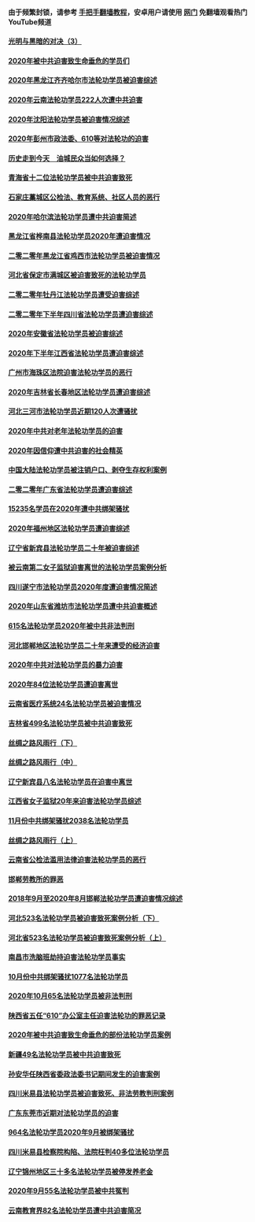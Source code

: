 #### 由于频繁封锁，请参考 [手把手翻墙教程](https://github.com/gfw-breaker/guides/wiki/)，安卓用户请使用 [网门](https://github.com/gfw-breaker/nogfw/blob/master/dl.md?t=01301800) 免翻墙观看热门YouTube频道 

#### [光明与黑暗的对决（3）](../pages/328/419140.md?t=01301800) 

#### [2020年被中共迫害致生命垂危的学员们](../pages/328/419132.md?t=01301800) 

#### [2020年黑龙江齐齐哈尔市法轮功学员被迫害综述](../pages/328/419175.md?t=01301800) 

#### [2020年云南法轮功学员222人次遭中共迫害](../pages/328/419130.md?t=01301800) 

#### [2020年沈阳法轮功学员被迫害情况综述](../pages/328/419088.md?t=01301800) 

#### [2020年彭州市政法委、610等对法轮功的迫害](../pages/328/419092.md?t=01301800) 

#### [历史走到今天　油城民众当如何选择？](../pages/328/419084.md?t=01301800) 

#### [青海省十二位法轮功学员被中共迫害致死](../pages/328/419002.md?t=01301800) 

#### [石家庄藁城区公检法、教育系统、社区人员的恶行](../pages/328/419000.md?t=01301800) 

#### [2020年哈尔滨法轮功学员遭中共迫害简述](../pages/328/418966.md?t=01301800) 

#### [黑龙江省桦南县法轮功学员2020年遭迫害情况](../pages/328/418993.md?t=01301800) 

#### [二零二零年黑龙江省鸡西市法轮功学员被迫害情况](../pages/328/418957.md?t=01301800) 

#### [河北省保定市满城区被迫害致死的法轮功学员](../pages/328/418806.md?t=01301800) 

#### [二零二零年牡丹江法轮功学员遭受迫害综述](../pages/328/418822.md?t=01301800) 

#### [二零二零年下半年四川省法轮功学员遭迫害综述](../pages/328/418762.md?t=01301800) 

#### [2020年安徽省法轮功学员被迫害综述](../pages/328/418751.md?t=01301800) 

#### [2020年下半年江西省法轮功学员遭迫害综述](../pages/328/418732.md?t=01301800) 

#### [广州市海珠区法院迫害法轮功学员的恶行](../pages/328/418722.md?t=01301800) 

#### [2020年吉林省长春地区法轮功学员遭迫害综述](../pages/328/418422.md?t=01301800) 

#### [河北三河市法轮功学员近期120人次遭骚扰](../pages/328/418620.md?t=01301800) 

#### [2020年中共对老年法轮功学员的迫害](../pages/328/418627.md?t=01301800) 

#### [2020年因信仰遭中共迫害的社会精英](../pages/328/418601.md?t=01301800) 

#### [中国大陆法轮功学员被注销户口、剥夺生存权利案例](../pages/328/418575.md?t=01301800) 

#### [二零二零年广东省法轮功学员遭迫害综述](../pages/328/418452.md?t=01301800) 

#### [15235名学员在2020年遭中共绑架骚扰](../pages/328/418447.md?t=01301800) 

#### [2020年福州地区法轮功学员遭迫害综述](../pages/328/418352.md?t=01301800) 

#### [辽宁省新宾县法轮功学员二十年被迫害综述](../pages/328/418318.md?t=01301800) 

#### [被云南第二女子监狱迫害离世的法轮功学员案例分析](../pages/328/417986.md?t=01301800) 

#### [四川遂宁市法轮功学员2020年度遭迫害情况简述](../pages/328/418083.md?t=01301800) 

#### [2020年山东省潍坊市法轮功学员遭中共迫害概述](../pages/328/418128.md?t=01301800) 

#### [615名法轮功学员2020年被中共非法判刑](../pages/328/418123.md?t=01301800) 

#### [河北邯郸地区法轮功学员二十年来遭受的经济迫害](../pages/328/417554.md?t=01301800) 

#### [2020年中共对法轮功学员的暴力迫害](../pages/328/416854.md?t=01301800) 

#### [2020年84位法轮功学员遭迫害离世](../pages/328/416947.md?t=01301800) 

#### [云南省医疗系统24名法轮功学员被迫害情况](../pages/328/416978.md?t=01301800) 

#### [吉林省499名法轮功学员被中共迫害致死](../pages/328/416519.md?t=01301800) 

#### [丝绸之路风雨行（下）](../pages/328/416166.md?t=01301800) 

#### [丝绸之路风雨行（中）](../pages/328/416165.md?t=01301800) 

#### [辽宁新宾县八名法轮功学员在迫害中离世](../pages/328/416383.md?t=01301800) 

#### [江西省女子监狱20年来迫害法轮功学员综述](../pages/328/416327.md?t=01301800) 

#### [11月份中共绑架骚扰2038名法轮功学员](../pages/328/416210.md?t=01301800) 

#### [丝绸之路风雨行（上）](../pages/328/416167.md?t=01301800) 

#### [云南省公检法滥用法律迫害法轮功学员的恶行](../pages/328/416012.md?t=01301800) 

#### [邯郸劳教所的罪恶](../pages/328/415894.md?t=01301800) 

#### [2018年9月至2020年8月邯郸法轮功学员遭迫害情况综述](../pages/328/415563.md?t=01301800) 

#### [河北523名法轮功学员被迫害致死案例分析（下）](../pages/328/414942.md?t=01301800) 

#### [河北省523名法轮功学员被迫害致死案例分析（上）](../pages/328/414941.md?t=01301800) 

#### [南昌市洗脑班劫持迫害法轮功学员事实](../pages/328/415048.md?t=01301800) 

#### [10月份中共绑架骚扰1077名法轮功学员](../pages/328/414995.md?t=01301800) 

#### [2020年10月65名法轮功学员被非法判刑](../pages/328/414617.md?t=01301800) 

#### [陕西省五任“610”办公室主任迫害法轮功的罪恶记录](../pages/328/414486.md?t=01301800) 

#### [2020年被中共迫害致生命垂危的部份法轮功学员案例](../pages/328/414427.md?t=01301800) 

#### [新疆49名法轮功学员被中共迫害致死](../pages/328/414290.md?t=01301800) 

#### [孙安华任陕西省委政法委书记期间发生的迫害案例](../pages/328/414015.md?t=01301800) 

#### [四川米易县法轮功学员被迫害致死、非法劳教判刑案例](../pages/328/413847.md?t=01301800) 

#### [广东东莞市近期对法轮功学员的迫害](../pages/328/413888.md?t=01301800) 

#### [964名法轮功学员2020年9月被绑架骚扰](../pages/328/413838.md?t=01301800) 

#### [四川米易县检察院构陷、法院枉判40多位法轮功学员](../pages/328/413691.md?t=01301800) 

#### [辽宁锦州地区三十多名法轮功学员被停发养老金](../pages/328/413687.md?t=01301800) 

#### [2020年9月55名法轮功学员被中共冤判](../pages/328/413572.md?t=01301800) 

#### [云南教育界82名法轮功学员遭中共迫害简况](../pages/328/413422.md?t=01301800) 

